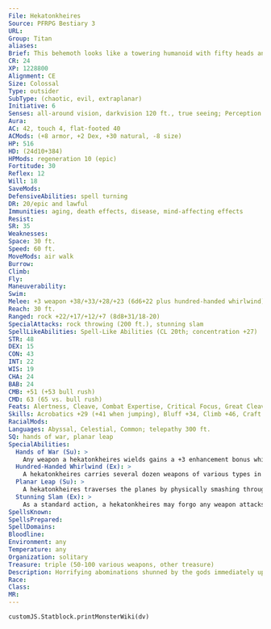 ```yaml
---
File: Hekatonkheires
Source: PFRPG Bestiary 3
URL: 
Group: Titan
aliases: 
Brief: This behemoth looks like a towering humanoid with fifty heads and twice as many hands, each wielding a different weapon.
CR: 24
XP: 1228800
Alignment: CE
Size: Colossal
Type: outsider
SubType: (chaotic, evil, extraplanar)
Initiative: 6
Senses: all-around vision, darkvision 120 ft., true seeing; Perception +35
Aura: 
AC: 42, touch 4, flat-footed 40
ACMods: (+8 armor, +2 Dex, +30 natural, -8 size)
HP: 516
HD: (24d10+384)
HPMods: regeneration 10 (epic)
Fortitude: 30
Reflex: 12
Will: 18
SaveMods: 
DefensiveAbilities: spell turning
DR: 20/epic and lawful
Immunities: aging, death effects, disease, mind-affecting effects
Resist: 
SR: 35
Weaknesses: 
Space: 30 ft.
Speed: 60 ft.
MoveMods: air walk
Burrow: 
Climb: 
Fly: 
Maneuverability: 
Swim: 
Melee: +3 weapon +38/+33/+28/+23 (6d6+22 plus hundred-handed whirlwind) or   slam +35 (4d8+28 plus stun)
Reach: 30 ft.
Ranged: rock +22/+17/+12/+7 (8d8+31/18-20)
SpecialAttacks: rock throwing (200 ft.), stunning slam
SpellLikeAbilities: Spell-Like Abilities (CL 20th; concentration +27)  Constant-air walk, spell turning, true seeing   At Will-bestow curse (DC 21), break enchantment, chain lightning (DC 23), greater dispel magic, find the path, sending   3/day-greater scrying (DC 24), heal, mass suggestion (DC 23)   1/day-dominate monster (DC 26), greater spell immunity, imprisonment (DC 26), storm of vengeance (DC 26)
STR: 48
DEX: 15
CON: 43
INT: 22
WIS: 19
CHA: 24
BAB: 24
CMB: +51 (+53 bull rush)
CMD: 63 (65 vs. bull rush)
Feats: Alertness, Cleave, Combat Expertise, Critical Focus, Great Cleave, Greater Vital Strike, Improved Bull Rush, Improved Initiative, Improved Vital Strike, Lightning Reflexes, Power Attack, Vital Strike
Skills: Acrobatics +29 (+41 when jumping), Bluff +34, Climb +46, Craft (any) +33, Diplomacy +31, Escape Artist +29, Intimidate +34, Knowledge (history) +30, Knowledge (planes) +33, Perception +35, Sense Motive +35, Survival +28
RacialMods: 
Languages: Abyssal, Celestial, Common; telepathy 300 ft.
SQ: hands of war, planar leap
SpecialAbilities:
  Hands of War (Su): >
    Any weapon a hekatonkheires wields gains a +3 enhancement bonus while the titan holds it. A hekatonkheires's attacks are treated as epic and evil for the purposes of overcoming damage reduction. In addition, a hekatonkheires's multitude of arms allows it to effectively block attacks, granting it a +8 armor bonus to its AC.
  Hundred-Handed Whirlwind (Ex): >
    A hekatonkheires carries several dozen weapons of various types in its hundred hands, but when it attacks in melee, you don't have to resolve each of these as a separate attack. Instead, when the titan attacks with its weapons, it rolls its attacks normally (either one attack for a standard action, or four as a full-round action) and hits every creature in its reach each time an attack roll exceeds that creature's AC. If any such attack roll results in a possible critical hit, the critical is applied to one creature of the hekatonkheires's choosing. The hekatonkheires can choose to deal bludgeoning, piercing, or slashing damage as a free action on each separate hit.
  Planar Leap (Su): >
    A hekatonkheires traverses the planes by physically smashing through planar boundaries and crashing devastatingly into the target plane itself. Once per year as a full-round action, a hekatonkheires can, as part of a jump, plane shift to any other plane (as per the spell of the same name). It can only bring itself and its gear when it travels in this manner. When the hekatonkheires reaches its destination plane, it falls from the sky and crashes to the ground, creating a devastating explosion of thunder and fire. Any creature within 300 feet of the point where the hekatonkheires lands (including the titan itself ) takes 20d6 points of bludgeoning damage and 20d6 points of sonic damage (Reflex DC 38 half ). The save DC is Constitution-based.
  Stunning Slam (Ex): >
    As a standard action, a hekatonkheires may forgo any weapon attacks to make a single slam attack against any creature in reach. If it hits, the target takes damage and must succeed at a DC 41 Fortitude save to avoid being stunned for 1d6 rounds. The save DC is Strength-based.
SpellsKnown: 
SpellsPrepared: 
SpellDomains: 
Bloodline: 
Environment: any
Temperature: any
Organization: solitary
Treasure: triple (50-100 various weapons, other treasure)
Description: Horrifying abominations shunned by the gods immediately upon their creation, the hekatonkheires are perhaps the most powerful and devastating race of titans in existence. When the titans-envious of the gods' divine strength- rebelled against the deities, the hekatonkheires were among the first to pick up arms, weary of the scorn their own creators felt for them. The betrayal of the Elysian titans led to the hekatonkheires' swift capture by the gods, who found the hekatonkheires' power to be so immense that they were not banished to the Abyss with their Thanatotic brethren. Instead, the gods cast the hekatonkheires into the furthest reaches of the multiverse they could find. There, the hekatonkheires drifted in expanses of nothingness for unknown eons, and the madness wrought upon them by isolation destroyed their memories. Yet from their madness these shattered monstrosities spawned progeny to  replace them in their pursuit to destroy, and some of these monstrous offspring discovered ways to break through planar boundaries and wander the multiverse freely.  The gods initially created only three hekatonkheires, seeking to make the ultimate warriors in order to guard the gates to the Abyss. These three ancient titans still drift in the unknown expanses between planes-the hekatonkheires that now walk the worlds are their lesser spawn. But these so-called "lesser" titans remain almost unimaginably powerful themselves. They have no knowledge of why their forgotten ancestors were originally banished, and so they wander in search of answers, all the while destroying entire worlds. They are warped engines of mayhem, their existence based wholly on the devastation of life and anything that might remind them of their age-old war against the gods, having inherited only the haunting ghosts of such memories from their ancestors.  Those hekatonkheires who have emerged back into the multiverse have done so in different realms, and to date, no record of any two of these spawn meeting one another exists. It is fortunate that only one hekatonkheires is encountered on a world at any given time, as even scholars cannot fathom the power that would arise out of two or more of the titans' collective strength. They traverse the planes alone, caring not for allies of any sort until they can remember what their purpose was when they were born eons ago.  Though hekatonkheires are as intelligent as the rest of their titan relatives, they wander with such destructive and seemingly mindless intentions that they spare no time in communicating with other creatures, especially those that would beg for mercy. The hekatonkheires were created to destroy, and so that is all they desire to do; the crushing blows of their fists and the goring slashes of their weapons speak for themselves. They serve no master, and halt their otherwise endless rampage only if called by their true names, which few-if any-mortals know. Those that do know these names speak them only in whispers, for their mere utterance seems to carry with it immeasurable power.  A hekatonkheires can only be called via mighty spells such as gate if a conjurer knows the plane the titan is currently on, and only if the conjurer knows the true name of the hekatonkheires it is seeking to call. Only the mad or depraved would dare such a feat, however, as the might of one of these unique goliaths is so massive that the being cannot be controlled, and even if it is banished back to the realm from whence it came,   it is never long before the hekatonkheires sets its sights on the world it visited so brief ly, if only to sate its lust for destroying it.  Each hekatonkheires has 50 heads and 100 arms so that one is never caught off guard. The stones that it hurls with its 100 hands are as big as boulders, and those who have seen a hekatonkheires hurl such rocks and lived to tell the tale have said that it is as though an entire mountain is falling from the sky. In addition to their unworldly strength, hekatonkheires are known for their awesome control over the powers of lightning and thunder, and an individual hekatonkheires's arrival is often prefaced by an abrupt and tumultuous storm in the area. Like all titans, hekatonkheires are immortal, and do not die unless they are slain.  A hekatonkheires is 50 feet tall and weighs 25 tons.
Race: 
Class: 
MR: 
---
```

```dataviewjs
customJS.Statblock.printMonsterWiki(dv)
```
